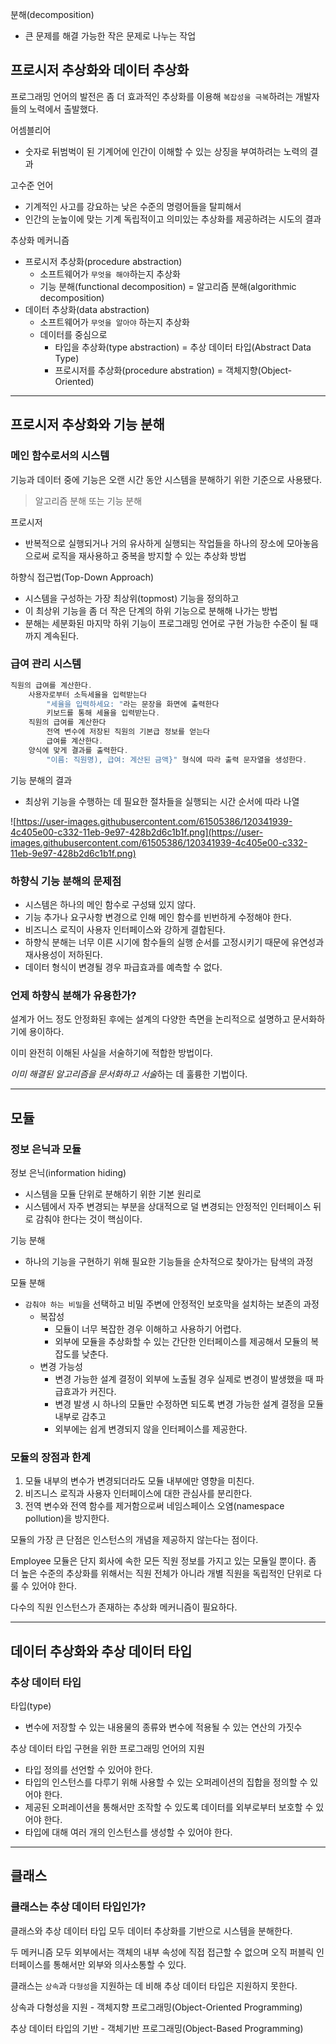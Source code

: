 분해(decomposition)

- 큰 문제를 해결 가능한 작은 문제로 나누는 작업

## 프로시저 추상화와 데이터 추상화

프로그래밍 언어의 발전은 좀 더 효과적인 추상화를 이용해 `복잡성을 극복`하려는 개발자들의 노력에서 출발했다.

어셈블리어

- 숫자로 뒤범벅이 된 기계어에 인간이 이해할 수 있는 상징을 부여하려는 노력의 결과

고수준 언어

- 기계적인 사고를 강요하는 낮은 수준의 명령어들을 탈피해서
- 인간의 눈높이에 맞는 기계 독립적이고 의미있는 추상화를 제공하려는 시도의 결과

추상화 메커니즘

- 프로시저 추상화(procedure abstraction)
    - 소프트웨어가 `무엇을 해야`하는지 추상화
    - 기능 분해(functional decomposition) = 알고리즘 분해(algorithmic decomposition)
- 데이터 추상화(data abstraction)
    - 소프트웨어가 `무엇을 알아야` 하는지 추상화
    - 데이터를 중심으로
        - 타입을 추상화(type abstraction) = 추상 데이터 타입(Abstract Data Type)
        - 프로시저를 추상화(procedure abstration) = 객체지향(Object-Oriented)

---

## 프로시저 추상화와 기능 분해

### 메인 함수로서의 시스템

기능과 데이터 중에 기능은 오랜 시간 동안 시스템을 분해하기 위한 기준으로 사용됐다.

> 알고리즘 분해 또는 기능 분해

프로시저

- 반복적으로 실행되거나 거의 유사하게 실행되는 작업들을 하나의 장소에 모아놓음으로써 로직을 재사용하고 중복을 방지할 수 있는 추상화 방법

하향식 접근법(Top-Down Approach)

- 시스템을 구성하는 가장 최상위(topmost) 기능을 정의하고
- 이 최상위 기능을 좀 더 작은 단계의 하위 기능으로 분해해 나가는 방법
- 분해는 세분화된 마지막 하위 기능이 프로그래밍 언어로 구현 가능한 수준이 될 때까지 계속된다.

### 급여 관리 시스템

```java
직원의 급여를 계산한다. 
	사용자로부터 소득세율을 입력받는다
		"세율을 입력하세요: "라는 문장을 화면에 출력한다 
		키보드를 통해 세율을 입력받는다. 
	직원의 급여를 계산한다 
		전역 변수에 저장된 직원의 기본급 정보를 얻는다 
		급여를 계산한다. 
	양식에 맞게 결과를 출력한다. 
		"이름: 직원명), 급여: 계산된 금액}" 형식에 따라 출력 문자열을 생성한다.
```

기능 분해의 결과

- 최상위 기능을 수행하는 데 필요한 절차들을 실행되는 시간 순서에 따라 나열

![https://user-images.githubusercontent.com/61505386/120341939-4c405e00-c332-11eb-9e97-428b2d6c1b1f.png](https://user-images.githubusercontent.com/61505386/120341939-4c405e00-c332-11eb-9e97-428b2d6c1b1f.png)

### 하향식 기능 분해의 문제점

- 시스템은 하나의 메인 함수로 구성돼 있지 않다.
- 기능 추가나 요구사항 변경으로 인해 메인 함수를 빈번하게 수정해야 한다.
- 비즈니스 로직이 사용자 인터페이스와 강하게 결합된다.
- 하향식 분해는 너무 이른 시기에 함수들의 실행 순서를 고정시키기 때문에 유연성과 재사용성이 저하된다.
- 데이터 형식이 변경될 경우 파급효과를 예측할 수 없다.

### 언제 하향식 분해가 유용한가?

설계가 어느 정도 안정화된 후에는 설계의 다양한 측면을 논리적으로 설명하고 문서화하기에 용이하다.

이미 완전히 이해된 사실을 서술하기에 적합한 방법이다.

*이미 해결된 알고리즘을 문서화하고 서술*하는 데 훌륭한 기법이다.

---

## 모듈

### 정보 은닉과 모듈

정보 은닉(information hiding)

- 시스템을 모듈 단위로 분해하기 위한 기본 원리로
- 시스템에서 자주 변경되는 부분을 상대적으로 덜 변경되는 안정적인 인터페이스 뒤로 감춰야 한다는 것이 핵심이다.

기능 분해

- 하나의 기능을 구현하기 위해 필요한 기능들을 순차적으로 찾아가는 탐색의 과정

모듈 분해

- `감춰야 하는 비밀`을 선택하고 비밀 주변에 안정적인 보호막을 설치하는 보존의 과정
    - 복잡성
        - 모듈이 너무 복잡한 경우 이해하고 사용하기 어렵다.
        - 외부에 모듈을 추상화할 수 있는 간단한 인터페이스를 제공해서 모듈의 복잡도를 낮춘다.
    - 변경 가능성
        - 변경 가능한 설계 결정이 외부에 노출될 경우 실제로 변경이 발생했을 때 파급효과가 커진다.
        - 변경 발생 시 하나의 모듈만 수정하면 되도록 변경 가능한 설계 결정을 모듈 내부로 감추고
        - 외부에는 쉽게 변경되지 않을 인터페이스를 제공한다.

### 모듈의 장점과 한계

1. 모듈 내부의 변수가 변경되더라도 모듈 내부에만 영향을 미친다.
2. 비즈니스 로직과 사용자 인터페이스에 대한 관심사를 분리한다.
3. 전역 변수와 전역 함수를 제거함으로써 네임스페이스 오염(namespace pollution)을 방지한다.

모듈의 가장 큰 단점은 인스턴스의 개념을 제공하지 않는다는 점이다.

Employee 모듈은 단지 회사에 속한 모든 직원 정보를 가지고 있는 모듈일 뿐이다. 좀 더 높은 수준의 추상화를 위해서는 직원 전체가 아니라 개별 직원을 독립적인 단위로 다룰 수 있어야 한다. 

다수의 직원 인스턴스가 존재하는 추상화 메커니즘이 필요하다.

---

## 데이터 추상화와 추상 데이터 타입

### 추상 데이터 타입

타입(type)

- 변수에 저장할 수 있는 내용물의 종류와 변수에 적용될 수 있는 연산의 가짓수

추상 데이터 타입 구현을 위한 프로그래밍 언어의 지원

- 타입 정의를 선언할 수 있어야 한다.
- 타입의 인스턴스를 다루기 위해 사용할 수 있는 오퍼레이션의 집합을 정의할 수 있어야 한다.
- 제공된 오퍼레이션을 통해서만 조작할 수 있도록 데이터를 외부로부터 보호할 수 있어야 한다.
- 타입에 대해 여러 개의 인스턴스를 생성할 수 있어야 한다.

---

## 클래스

### 클래스는 추상 데이터 타입인가?

클래스와 추상 데이터 타입 모두 데이터 추상화를 기반으로 시스템을 분해한다.

두 메커니즘 모두 외부에서는 객체의 내부 속성에 직접 접근할 수 없으며 오직 퍼블릭 인터페이스를 통해서만 외부와 의사소통할 수 있다.

클래스는 `상속`과 `다형성`을 지원하는 데 비해 추상 데이터 타입은 지원하지 못한다.

상속과 다형성을 지원 - 객체지향 프로그래밍(Object-Oriented Programming)

추상 데이터 타입의 기반 - 객체기반 프로그래밍(Object-Based Programming)
